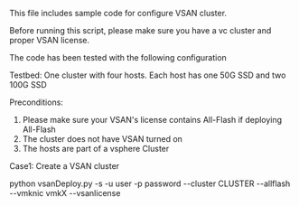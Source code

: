 This file includes sample code for configure VSAN cluster.

Before running this script, please make sure you have a vc cluster and proper VSAN license.

The code has been tested with the following configuration

Testbed: One cluster with four hosts. Each host has one 50G SSD and two 100G SSD

Preconditions:

1. Please make sure your VSAN's license contains All-Flash if deploying All-Flash
2. The cluster does not have VSAN turned on
3. The hosts are part of a vsphere Cluster

Case1: Create a VSAN cluster 

python vsanDeploy.py -s <VCENTERSERVER> -u user -p password --cluster CLUSTER --allflash --vmknic vmkX --vsanlicense 
